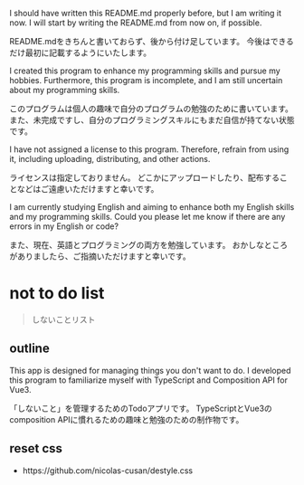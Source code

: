 <p>I should have written this README.md properly before, but I am writing it now.
I will start by writing the README.md from now on, if possible.</p>
<p>README.mdをきちんと書いておらず、後から付け足しています。
今後はできるだけ最初に記載するようにいたします。</p>

<p>I created this program to enhance my programming skills and pursue my hobbies.
Furthermore, this program is incomplete, and I am still uncertain about my programming skills.</p>
<p>このプログラムは個人の趣味で自分のプログラムの勉強のために書いています。
また、未完成ですし、自分のプログラミングスキルにもまだ自信が持てない状態です。</p>

<p>I have not assigned a license to this program.
Therefore, refrain from using it, including uploading, distributing, and other actions.</p>
<p>ライセンスは指定しておりません。
どこかにアップロードしたり、配布することなどはご遠慮いただけますと幸いです。</p>

<p>I am currently studying English and aiming to enhance both my English skills and my programming skills.
Could you please let me know if there are any errors in my English or code?</p>
<p>また、現在、英語とプログラミングの両方を勉強しています。
おかしなところがありましたら、ご指摘いただけますと幸いです。</p>

# not to do list
> しないことリスト

## outline
<p>This app is designed for managing things you don't want to do.
I developed this program to familiarize myself with TypeScript and Composition API for Vue3.
</p>
<p>
「しないこと」を管理するためのTodoアプリです。
TypeScriptとVue3のcomposition APIに慣れるための趣味と勉強のための制作物です。
</p>

## reset css
<ul>
<li>https://github.com/nicolas-cusan/destyle.css</li>
</ul>
